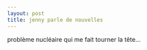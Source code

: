 ```yaml
---
layout: post
title: jenny parle de nouvelles
---
```


<p>problème nucléaire qui me fait tourner la tête&#8230;</p>
